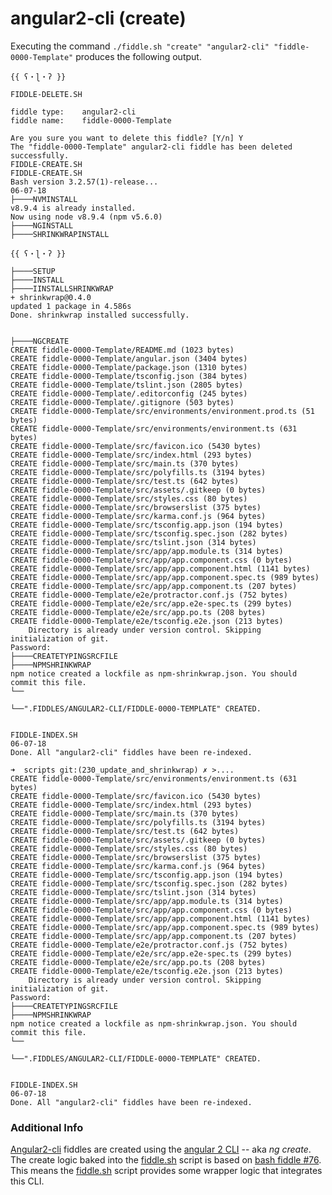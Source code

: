 angular2-cli (create)
======

Executing the command `./fiddle.sh "create" "angular2-cli" "fiddle-0000-Template"` produces the following output.

    {{ ʕ・ɭ・ʔ }}
    
    FIDDLE-DELETE.SH
    
    fiddle type:	angular2-cli
    fiddle name:	fiddle-0000-Template
    
    Are you sure you want to delete this fiddle? [Y/n] Y
    The "fiddle-0000-Template" angular2-cli fiddle has been deleted successfully.
    FIDDLE-CREATE.SH
    FIDDLE-CREATE.SH
    Bash version 3.2.57(1)-release...
    06-07-18
    ├────NVMINSTALL
    v8.9.4 is already installed.
    Now using node v8.9.4 (npm v5.6.0)
    ├────NGINSTALL
    ├────SHRINKWRAPINSTALL
    
    {{ ʕ・ɭ・ʔ }}
    
    ├────SETUP
    ├────INSTALL
    ├────IINSTALLSHRINKWRAP
    + shrinkwrap@0.4.0
    updated 1 package in 4.586s
    Done. shrinkwrap installed successfully.
    
    
    ├────NGCREATE
    CREATE fiddle-0000-Template/README.md (1023 bytes)
    CREATE fiddle-0000-Template/angular.json (3404 bytes)
    CREATE fiddle-0000-Template/package.json (1310 bytes)
    CREATE fiddle-0000-Template/tsconfig.json (384 bytes)
    CREATE fiddle-0000-Template/tslint.json (2805 bytes)
    CREATE fiddle-0000-Template/.editorconfig (245 bytes)
    CREATE fiddle-0000-Template/.gitignore (503 bytes)
    CREATE fiddle-0000-Template/src/environments/environment.prod.ts (51 bytes)
    CREATE fiddle-0000-Template/src/environments/environment.ts (631 bytes)
    CREATE fiddle-0000-Template/src/favicon.ico (5430 bytes)
    CREATE fiddle-0000-Template/src/index.html (293 bytes)
    CREATE fiddle-0000-Template/src/main.ts (370 bytes)
    CREATE fiddle-0000-Template/src/polyfills.ts (3194 bytes)
    CREATE fiddle-0000-Template/src/test.ts (642 bytes)
    CREATE fiddle-0000-Template/src/assets/.gitkeep (0 bytes)
    CREATE fiddle-0000-Template/src/styles.css (80 bytes)
    CREATE fiddle-0000-Template/src/browserslist (375 bytes)
    CREATE fiddle-0000-Template/src/karma.conf.js (964 bytes)
    CREATE fiddle-0000-Template/src/tsconfig.app.json (194 bytes)
    CREATE fiddle-0000-Template/src/tsconfig.spec.json (282 bytes)
    CREATE fiddle-0000-Template/src/tslint.json (314 bytes)
    CREATE fiddle-0000-Template/src/app/app.module.ts (314 bytes)
    CREATE fiddle-0000-Template/src/app/app.component.css (0 bytes)
    CREATE fiddle-0000-Template/src/app/app.component.html (1141 bytes)
    CREATE fiddle-0000-Template/src/app/app.component.spec.ts (989 bytes)
    CREATE fiddle-0000-Template/src/app/app.component.ts (207 bytes)
    CREATE fiddle-0000-Template/e2e/protractor.conf.js (752 bytes)
    CREATE fiddle-0000-Template/e2e/src/app.e2e-spec.ts (299 bytes)
    CREATE fiddle-0000-Template/e2e/src/app.po.ts (208 bytes)
    CREATE fiddle-0000-Template/e2e/tsconfig.e2e.json (213 bytes)
        Directory is already under version control. Skipping initialization of git.
    Password:
    ├────CREATETYPINGSRCFILE
    ├────NPMSHRINKWRAP
    npm notice created a lockfile as npm-shrinkwrap.json. You should commit this file.
    └──
    
    └──".FIDDLES/ANGULAR2-CLI/FIDDLE-0000-TEMPLATE" CREATED.
    
    
    FIDDLE-INDEX.SH
    06-07-18
    Done. All "angular2-cli" fiddles have been re-indexed.
    
    ➜  scripts git:(230_update_and_shrinkwrap) ✗ >....
    CREATE fiddle-0000-Template/src/environments/environment.ts (631 bytes)
    CREATE fiddle-0000-Template/src/favicon.ico (5430 bytes)
    CREATE fiddle-0000-Template/src/index.html (293 bytes)
    CREATE fiddle-0000-Template/src/main.ts (370 bytes)
    CREATE fiddle-0000-Template/src/polyfills.ts (3194 bytes)
    CREATE fiddle-0000-Template/src/test.ts (642 bytes)
    CREATE fiddle-0000-Template/src/assets/.gitkeep (0 bytes)
    CREATE fiddle-0000-Template/src/styles.css (80 bytes)
    CREATE fiddle-0000-Template/src/browserslist (375 bytes)
    CREATE fiddle-0000-Template/src/karma.conf.js (964 bytes)
    CREATE fiddle-0000-Template/src/tsconfig.app.json (194 bytes)
    CREATE fiddle-0000-Template/src/tsconfig.spec.json (282 bytes)
    CREATE fiddle-0000-Template/src/tslint.json (314 bytes)
    CREATE fiddle-0000-Template/src/app/app.module.ts (314 bytes)
    CREATE fiddle-0000-Template/src/app/app.component.css (0 bytes)
    CREATE fiddle-0000-Template/src/app/app.component.html (1141 bytes)
    CREATE fiddle-0000-Template/src/app/app.component.spec.ts (989 bytes)
    CREATE fiddle-0000-Template/src/app/app.component.ts (207 bytes)
    CREATE fiddle-0000-Template/e2e/protractor.conf.js (752 bytes)
    CREATE fiddle-0000-Template/e2e/src/app.e2e-spec.ts (299 bytes)
    CREATE fiddle-0000-Template/e2e/src/app.po.ts (208 bytes)
    CREATE fiddle-0000-Template/e2e/tsconfig.e2e.json (213 bytes)
        Directory is already under version control. Skipping initialization of git.
    Password:
    ├────CREATETYPINGSRCFILE
    ├────NPMSHRINKWRAP
    npm notice created a lockfile as npm-shrinkwrap.json. You should commit this file.
    └──
    
    └──".FIDDLES/ANGULAR2-CLI/FIDDLE-0000-TEMPLATE" CREATED.
    
    
    FIDDLE-INDEX.SH
    06-07-18
    Done. All "angular2-cli" fiddles have been re-indexed.
 

### Additional Info

[Angular2-cli](../angular2-cli) fiddles are created using the [angular 2 CLI](https://cli.angular.io/) -- aka _ng create_. The create logic baked 
into the [fiddle.sh](../../scripts/fiddle.sh) script is based on [bash fiddle #76](../bash/fiddle-0076-Angular2CLI).  This means the [fiddle.sh](../../scripts/fiddle.sh) 
script provides some wrapper logic that integrates this CLI.
    
